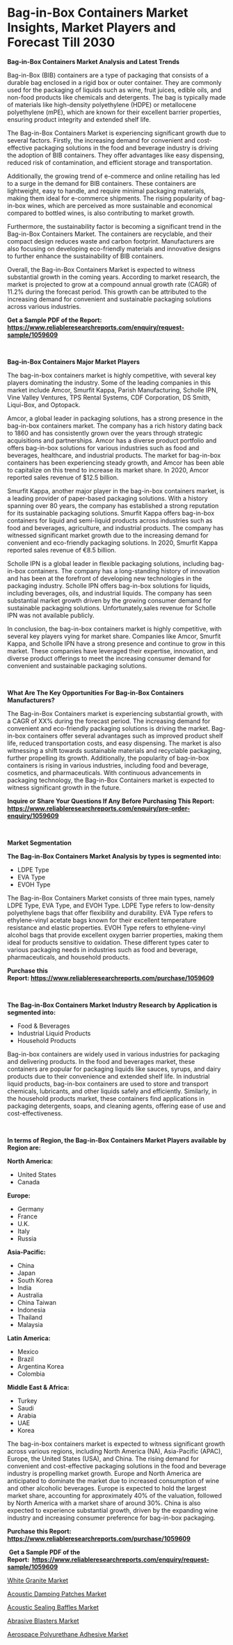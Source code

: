 <p><h1>Bag-in-Box Containers Market Insights, Market Players and Forecast Till 2030</h1></p><p><strong>Bag-in-Box Containers Market Analysis and Latest Trends</strong></p>
<p><p>Bag-in-Box (BIB) containers are a type of packaging that consists of a durable bag enclosed in a rigid box or outer container. They are commonly used for the packaging of liquids such as wine, fruit juices, edible oils, and non-food products like chemicals and detergents. The bag is typically made of materials like high-density polyethylene (HDPE) or metallocene polyethylene (mPE), which are known for their excellent barrier properties, ensuring product integrity and extended shelf life.</p><p>The Bag-in-Box Containers Market is experiencing significant growth due to several factors. Firstly, the increasing demand for convenient and cost-effective packaging solutions in the food and beverage industry is driving the adoption of BIB containers. They offer advantages like easy dispensing, reduced risk of contamination, and efficient storage and transportation.</p><p>Additionally, the growing trend of e-commerce and online retailing has led to a surge in the demand for BIB containers. These containers are lightweight, easy to handle, and require minimal packaging materials, making them ideal for e-commerce shipments. The rising popularity of bag-in-box wines, which are perceived as more sustainable and economical compared to bottled wines, is also contributing to market growth.</p><p>Furthermore, the sustainability factor is becoming a significant trend in the Bag-in-Box Containers Market. The containers are recyclable, and their compact design reduces waste and carbon footprint. Manufacturers are also focusing on developing eco-friendly materials and innovative designs to further enhance the sustainability of BIB containers.</p><p>Overall, the Bag-in-Box Containers Market is expected to witness substantial growth in the coming years. According to market research, the market is projected to grow at a compound annual growth rate (CAGR) of 11.2% during the forecast period. This growth can be attributed to the increasing demand for convenient and sustainable packaging solutions across various industries.</p></p>
<p><strong>Get a Sample PDF of the Report:&nbsp; <a href="https://www.reliableresearchreports.com/enquiry/request-sample/1059609">https://www.reliableresearchreports.com/enquiry/request-sample/1059609</a></strong></p>
<p>&nbsp;</p>
<p><strong>Bag-in-Box Containers Major Market Players</strong></p>
<p><p>The bag-in-box containers market is highly competitive, with several key players dominating the industry. Some of the leading companies in this market include Amcor, Smurfit Kappa, Parish Manufacturing, Scholle IPN, Vine Valley Ventures, TPS Rental Systems, CDF Corporation, DS Smith, Liqui-Box, and Optopack. </p><p>Amcor, a global leader in packaging solutions, has a strong presence in the bag-in-box containers market. The company has a rich history dating back to 1860 and has consistently grown over the years through strategic acquisitions and partnerships. Amcor has a diverse product portfolio and offers bag-in-box solutions for various industries such as food and beverages, healthcare, and industrial products. The market for bag-in-box containers has been experiencing steady growth, and Amcor has been able to capitalize on this trend to increase its market share. In 2020, Amcor reported sales revenue of $12.5 billion.</p><p>Smurfit Kappa, another major player in the bag-in-box containers market, is a leading provider of paper-based packaging solutions. With a history spanning over 80 years, the company has established a strong reputation for its sustainable packaging solutions. Smurfit Kappa offers bag-in-box containers for liquid and semi-liquid products across industries such as food and beverages, agriculture, and industrial products. The company has witnessed significant market growth due to the increasing demand for convenient and eco-friendly packaging solutions. In 2020, Smurfit Kappa reported sales revenue of €8.5 billion.</p><p>Scholle IPN is a global leader in flexible packaging solutions, including bag-in-box containers. The company has a long-standing history of innovation and has been at the forefront of developing new technologies in the packaging industry. Scholle IPN offers bag-in-box solutions for liquids, including beverages, oils, and industrial liquids. The company has seen substantial market growth driven by the growing consumer demand for sustainable packaging solutions. Unfortunately,sales revenue for Scholle IPN was not available publicly.</p><p>In conclusion, the bag-in-box containers market is highly competitive, with several key players vying for market share. Companies like Amcor, Smurfit Kappa, and Scholle IPN have a strong presence and continue to grow in this market. These companies have leveraged their expertise, innovation, and diverse product offerings to meet the increasing consumer demand for convenient and sustainable packaging solutions.</p></p>
<p>&nbsp;</p>
<p><strong>What Are The Key Opportunities For Bag-in-Box Containers Manufacturers?</strong></p>
<p><p>The Bag-in-Box Containers market is experiencing substantial growth, with a CAGR of XX% during the forecast period. The increasing demand for convenient and eco-friendly packaging solutions is driving the market. Bag-in-box containers offer several advantages such as improved product shelf life, reduced transportation costs, and easy dispensing. The market is also witnessing a shift towards sustainable materials and recyclable packaging, further propelling its growth. Additionally, the popularity of bag-in-box containers is rising in various industries, including food and beverage, cosmetics, and pharmaceuticals. With continuous advancements in packaging technology, the Bag-in-Box Containers market is expected to witness significant growth in the future.</p></p>
<p><strong>Inquire or Share Your Questions If Any Before Purchasing This Report: <a href="https://www.reliableresearchreports.com/enquiry/pre-order-enquiry/1059609">https://www.reliableresearchreports.com/enquiry/pre-order-enquiry/1059609</a></strong></p>
<p>&nbsp;</p>
<p><strong>Market Segmentation</strong></p>
<p><strong>The Bag-in-Box Containers Market Analysis by types is segmented into:</strong></p>
<p><ul><li>LDPE Type</li><li>EVA Type</li><li>EVOH Type</li></ul></p>
<p><p>The Bag-in-Box Containers Market consists of three main types, namely LDPE Type, EVA Type, and EVOH Type. LDPE Type refers to low-density polyethylene bags that offer flexibility and durability. EVA Type refers to ethylene-vinyl acetate bags known for their excellent temperature resistance and elastic properties. EVOH Type refers to ethylene-vinyl alcohol bags that provide excellent oxygen barrier properties, making them ideal for products sensitive to oxidation. These different types cater to various packaging needs in industries such as food and beverage, pharmaceuticals, and household products.</p></p>
<p><strong>Purchase this Report:&nbsp;<a href="https://www.reliableresearchreports.com/purchase/1059609">https://www.reliableresearchreports.com/purchase/1059609</a></strong></p>
<p>&nbsp;</p>
<p><strong>The Bag-in-Box Containers Market Industry Research by Application is segmented into:</strong></p>
<p><ul><li>Food & Beverages</li><li>Industrial Liquid Products</li><li>Household Products</li></ul></p>
<p><p>Bag-in-box containers are widely used in various industries for packaging and delivering products. In the food and beverages market, these containers are popular for packaging liquids like sauces, syrups, and dairy products due to their convenience and extended shelf life. In industrial liquid products, bag-in-box containers are used to store and transport chemicals, lubricants, and other liquids safely and efficiently. Similarly, in the household products market, these containers find applications in packaging detergents, soaps, and cleaning agents, offering ease of use and cost-effectiveness.</p></p>
<p>&nbsp;</p>
<p><strong>In terms of Region, the Bag-in-Box Containers Market Players available by Region are:</strong></p>
<p>
    <p> <strong> North America: </strong>
        <ul>
            <li>United States</li>
            <li>Canada</li>
        </ul>
        </p> 
    <p> <strong> Europe: </strong>
        <ul>
            <li>Germany</li>
            <li>France</li>
            <li>U.K.</li>
            <li>Italy</li>
            <li>Russia</li>
        </ul>
        </p> 
    <p> <strong> Asia-Pacific: </strong>
        <ul>
            <li>China</li>
            <li>Japan</li>
            <li>South Korea</li>
            <li>India</li>
            <li>Australia</li>
            <li>China Taiwan</li>
            <li>Indonesia</li>
            <li>Thailand</li>
            <li>Malaysia</li>
        </ul>
        </p> 
    <p> <strong> Latin America: </strong>
        <ul>
            <li>Mexico</li>
            <li>Brazil</li>
            <li>Argentina Korea</li>
            <li>Colombia</li>
        </ul>
        </p> 
    <p> <strong> Middle East & Africa: </strong>
        <ul>
            <li>Turkey</li>
            <li>Saudi</li>
            <li>Arabia</li>
            <li>UAE</li>
            <li>Korea</li>
        </ul>
    </p>
    </p>
<p><p>The bag-in-box containers market is expected to witness significant growth across various regions, including North America (NA), Asia-Pacific (APAC), Europe, the United States (USA), and China. The rising demand for convenient and cost-effective packaging solutions in the food and beverage industry is propelling market growth. Europe and North America are anticipated to dominate the market due to increased consumption of wine and other alcoholic beverages. Europe is expected to hold the largest market share, accounting for approximately 40% of the valuation, followed by North America with a market share of around 30%. China is also expected to experience substantial growth, driven by the expanding wine industry and increasing consumer preference for bag-in-box packaging.</p></p>
<p><strong>Purchase this Report: <a href="https://www.reliableresearchreports.com/purchase/1059609">https://www.reliableresearchreports.com/purchase/1059609</a></strong></p>
<p>&nbsp;<strong>Get a Sample PDF of the Report:&nbsp;&nbsp;<a href="https://www.reliableresearchreports.com/enquiry/request-sample/1059609">https://www.reliableresearchreports.com/enquiry/request-sample/1059609</a></strong></p>
<p><strong></strong></p>
<p><p><a href="https://medium.com/@caylawisoky8698/white-granite-market-size-growth-forecast-2023-2030-2aa3ce763d8c">White Granite Market</a></p><p><a href="https://www.linkedin.com/pulse/acoustic-damping-patches-market-research-report-provides-luk6c/">Acoustic Damping Patches Market</a></p><p><a href="https://www.linkedin.com/pulse/acoustic-sealing-baffles-market-research-report-unlocks-wgw6c/">Acoustic Sealing Baffles Market</a></p><p><a href="https://medium.com/@bradomar67436/abrasive-blasters-market-size-growth-forecast-2023-2030-98b495a6f9ce">Abrasive Blasters Market</a></p><p><a href="https://www.linkedin.com/pulse/aerospace-polyurethane-adhesive-market-share-amp-new-bgjlc/">Aerospace Polyurethane Adhesive Market</a></p></p>